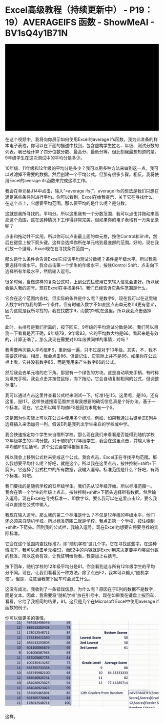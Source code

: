 # Excel高级教程（持续更新中） - P19：19）AVERAGEIFS 函数 - ShowMeAI - BV1sQ4y1B71N

![](img/5574c9b04060e35eda31b961963153e1_0.png)

在这个视频中，我将向你展示如何使用Excel的average ifs函数。我为此准备的样本电子表格，你可以在下面的描述中找到，包含虚构学生姓名、年级、测试分数的列表。我已经计算了四分位数分数、最高分、最低分等。但此刻我最想知道的是，9年级学生在这次测试中的平均分是多少。

10年级、11年级和12年级的平均分是多少？我可以用多种方法来做到这一点。我可以过滤掉不需要的数据，然后创建一个平均公式。但那有很多步骤。相反，我将使用Excel的average ifs函数来完成这项工作。

我会在单元格J14中点击，输入“=average ifs(”。average ifs的想法是我们只想在满足某些条件时进行平均。你可以看到，Excel在给我提示，关于它在寻找什么。在这个点上，它想要平均范围。那么要平均的是什么呢？是分数。

这就是我所寻找的。平均分。所以这里我有一个分数范围，我可以点击并拖动来高亮这个范围，这在这种情况下工作得非常完美。但如果你的电子表格有一万条记录呢？

点击和拖动并不实用。所以你可以点击最上面的单元格，按住Control和Shift，然后在键盘上按下箭头键。这样会选择你所在单元格到最底部的范围。好的，现在我们放一个逗号，Excel现在在寻找条件范围一。

那么是什么条件会告诉Excel它应该平均测试分数呢？条件是年级水平。所以我需要选择年级水平。我会点击第一个学生的年级水平，按住Control Shift，点击向下选择所有年级水平，然后输入逗号。

很多时候，当做这样的复杂公式时，上到公式栏使用它来输入信息会更好。所以我会输入我的逗号。现在Excel在寻找条件1。我们已经告诉它条件范围是什么。

它会在这个范围内查找，但实际的条件是什么呢？是数字9。现在我可以在这里输入数字9作为我的第一个条件，但有时输入数字不如直接点击单元格I14更有意义，因为这就是我所寻找的。我在找数字9，而数字9就在这里。所以我会点击选择它。

此时，右括号是我们所需的，按下回车，9年级的平均测试分数是86。我们可以目测一下看看是否正确，9年级79，9年级93。它的平均数大约是86。看起来是有效的，计算正确了。那么我现在需要对10年级做同样的事情，对吗？

我需要再次输入平均值IFS，重新做一遍，只不过是对于10年级。其实，不，我不需要这样做。相反，我会点击86。但请记住，它实际上并不是86。如果你在公式栏上看，它并没有数字86，而是我用来产生数字86的公式。

然后我会去单元格的右下角。那里有一个绿色的方块。这是自动填充手柄，有时称为填充手柄。我会点击并按住鼠标，向下拖动，它会自动复制相同的公式，但调整标准1。

我可以通过点击这里并查看公式栏来测试一下。标准1在I15。这里呢，是I16。还有这里，是I17。这样快速搜索范围并提取我想要的确切信息真是个好办法，基于一个标准。现在，它之所以叫平均值IFS是因为末尾有一个S。

这是因为你实际上可以在公式中使用多个标准。例如，如果我通过右键单击E列并选择插入来添加另一列。假设E列是我列出学生来自的学校或中学。

我会快速指定每个学生来自哪所学校。那么现在我们来看看是否能得到随机学校12年级学生的平均分数。对于随机的12年级学生，我会在这里点击，并输入等于平均值IFS左括号。这个公式会变得相当复杂。

所以我会上移到公式栏来完成这个公式。我会点击，Excel正在寻找平均范围。那么我想要平均什么呢？好吧，就是这个。所以我在这里点击，按住控制+shift+下箭头。它选择了公式栏中的所有数据，我输入逗号。标准范围是什么？好吧，有两个标准，对吧。

我们要找的是随机学校的12年级学生。我们先从12年级开始。所以标准范围一。我会在第一个学生的年级上点击，按住控制+shift+下箭头选择所有数据。然后输入逗号。现在Excel在寻找标准一，即数字12。要么我可以在这里点击12，要么我可以直接在公式中输入。

我现在输入逗号。那么我的第二个标准是什么？不仅是12年级的年级水平，他们还必须来自随机学校。所以标准范围二就是学校。我点击第一个学校，按住控制+shift+下箭头。回到我的公式栏，我输入逗号。现在Excel也想要它将要寻找的实际标准。

它会在这个范围内查找标准2，即“随机学校”这几个字。它在寻找这些字。在这种情况下，我可以点击单元格E2，而E2中的内容就是Excel用来决定要平均哪些分数的标准。所以这会有效。让我证明给你看。我要加上右括号。

按下回车，随机学校的12年级平均分是81。你会看到这与所有12年级学生的平均分不同。现在，让我们看看另一种方法。除了点击E2，我本可以输入“随机学校”。但是，注意当我按下回车时会发生什么。

这没有成功。我收到了一条错误信息。为什么呢？原因在于E列的数据不是数字，而是文本。因此，我需要将“随机学校”放在引号中。现在如果我在键盘上按回车，看看，它给了我相同的结果，81。这只是几个在Microsoft Excel中使用average if函数的例子。

你可以做更多的事情。![](img/5574c9b04060e35eda31b961963153e1_2.png)

这样。
